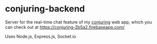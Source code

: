 # conjuring-backend

Server for the real-time chat feature of my [conjuring](https://github.com/elliottandjones/conjuring) web app, which you can check out at https://conjuring-2b5a2.firebaseapp.com/

Uses Node.js, Express.js, Socket.io
